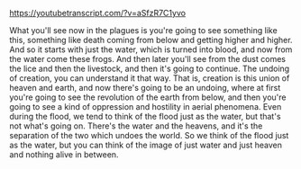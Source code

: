 https://youtubetranscript.com/?v=aSfzR7C1yvo

 What you'll see now in the plagues is you're going to see something like this, something like death coming from below and getting higher and higher. And so it starts with just the water, which is turned into blood, and now from the water come these frogs. And then later you'll see from the dust comes the lice and then the livestock, and then it's going to continue. The undoing of creation, you can understand it that way. That is, creation is this union of heaven and earth, and now there's going to be an undoing, where at first you're going to see the revolution of the earth from below, and then you're going to see a kind of oppression and hostility in aerial phenomena. Even during the flood, we tend to think of the flood just as the water, but that's not what's going on. There's the water and the heavens, and it's the separation of the two which undoes the world. So we think of the flood just as the water, but you can think of the image of just water and just heaven and nothing alive in between.